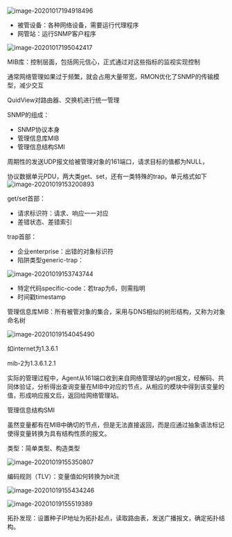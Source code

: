 ![image-20201017194918496](https://imagebag.oss-cn-chengdu.aliyuncs.com/img/image-20201017194918496.png)

- 被管设备：各种网络设备，需要运行代理程序
- 网管站：运行SNMP客户程序

![image-20201017195042417](https://imagebag.oss-cn-chengdu.aliyuncs.com/img/image-20201017195042417.png)

MIB库：控制层面，包括网元信心，正式通过对这些指标的监视实现控制

通常网络管理如果过于频繁，就会占用大量带宽，RMON优化了SNMP的传输模型，减少交互

QuidView对路由器、交换机进行统一管理

SNMP的组成：

- SNMP协议本身
- 管理信息库MIB
- 管理信息结构SMI

周期性的发送UDP报文给被管理对象的161端口，请求目标的值都为NULL，

协议数据单元PDU，两大类get、set，还有一类特殊的trap。单元格式如下
![image-20201019153200893](https://imagebag.oss-cn-chengdu.aliyuncs.com/img/image-20201019153200893.png)

get/set首部：

- 请求标识符：请求、响应一一对应
- 差错状态、差错索引

 trap首部：

- 企业enterprise：出错的对象标识符
- 陷阱类型generic-trap：

![image-20201019153743744](https://imagebag.oss-cn-chengdu.aliyuncs.com/img/image-20201019153743744.png)

- 特定代码specific-code：若trap为6，则需指明
- 时间戳timestamp

管理信息库MIB：所有被管对象的集合，采用与DNS相似的树形结构，又称为对象命名树

![image-20201019154045490](https://imagebag.oss-cn-chengdu.aliyuncs.com/img/image-20201019154045490.png)

如internet为1.3.6.1

mib-2为1.3.6.1.2.1

实际的管理过程中，Agent从161端口收到来自网络管理站的get报文，经解码、共同体验证，分析得出查询变量在MIB中对应的节点，从相应的模块中得到该变量的值，形成响应报文后，返回给网络管理站。

管理信息结构SMI

虽然变量都有在MIB中确切的节点，但是无法直接返回，而是应通过抽象语法标记使得变量转换为具有结构性质的报文。

类型：简单类型、构造类型

![image-20201019155350807](https://imagebag.oss-cn-chengdu.aliyuncs.com/img/image-20201019155350807.png)

编码规则（TLV）：变量值如何转换为bit流

![image-20201019155434246](https://imagebag.oss-cn-chengdu.aliyuncs.com/img/image-20201019155434246.png)

![image-20201019155519389](https://imagebag.oss-cn-chengdu.aliyuncs.com/img/image-20201019155519389.png)

拓扑发现：设置种子IP地址为拓扑起点，读取路由表，发送广播报文，确定拓扑结构。